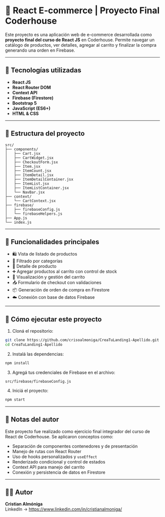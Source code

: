 # 🛒 React E-commerce | Proyecto Final Coderhouse

Este proyecto es una aplicación web de e-commerce desarrollada como **proyecto final del curso de React JS** en Coderhouse. Permite navegar un catálogo de productos, ver detalles, agregar al carrito y finalizar la compra generando una orden en Firebase.

---

## 🚀 Tecnologías utilizadas

- **React JS**
- **React Router DOM**
- **Context API**
- **Firebase (Firestore)**
- **Bootstrap 5**
- **JavaScript (ES6+)**
- **HTML & CSS**

---

## 📁 Estructura del proyecto

```
src/
├── components/
│   ├── Cart.jsx
│   ├── CartWidget.jsx
│   ├── CheckoutForm.jsx
│   ├── Item.jsx
│   ├── ItemCount.jsx
│   ├── ItemDetail.jsx
│   ├── ItemDetailContainer.jsx
│   ├── ItemList.jsx
│   ├── ItemListContainer.jsx
│   └── NavBar.jsx
├── context/
│   └── CartContext.jsx
├── firebase/
│   ├── firebaseConfig.js
│   └── firebaseHelpers.js
├── App.js
└── index.js
```

---

## 🔄 Funcionalidades principales

- 🛍️ Vista de listado de productos
- 📂 Filtrado por categorías
- 🔎 Detalle de producto
- ➕ Agregar productos al carrito con control de stock
- 🧺 Visualización y gestión del carrito
- 📤 Formulario de checkout con validaciones
- 📦 Generación de orden de compra en Firestore
- ☁️ Conexión con base de datos Firebase

---

## 🔧 Cómo ejecutar este proyecto

1. Cloná el repositorio:

```bash
git clone https://github.com/crisoalmoniga/CreaTuLanding1-Apellido.git
cd CreaTuLanding1-Apellido
```

2. Instalá las dependencias:

```bash
npm install
```

3. Agregá tus credenciales de Firebase en el archivo:

```
src/firebase/firebaseConfig.js
```

4. Iniciá el proyecto:

```bash
npm start
```

---

## 📝 Notas del autor

Este proyecto fue realizado como ejercicio final integrador del curso de React de Coderhouse. Se aplicaron conceptos como:

- Separación de componentes contenedores y de presentación
- Manejo de rutas con React Router
- Uso de hooks personalizados y `useEffect`
- Renderizado condicional y control de estados
- Context API para manejo del carrito
- Conexión y persistencia de datos en Firestore

---

## 👨‍💻 Autor

**Cristian Almóniga**  
LinkedIn -> https://www.linkedin.com/in/cristianalmoniga/